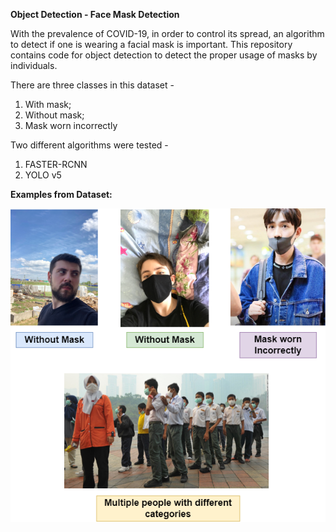 

**Object Detection - Face Mask Detection**

With the prevalence of COVID-19, in order to control its spread, an algorithm to detect if one is wearing
a facial mask is important. This repository contains code for object detection to detect the proper usage of masks by individuals.

There are three classes in this dataset - 
1) With mask;
2) Without mask;
3) Mask worn incorrectly

Two different algorithms were tested - 
1) FASTER-RCNN
2) YOLO v5

**Examples from Dataset:**  

![alt text](https://github.com/BaluHarshavardan99/Object-Detection-Face-Mask-Detection/blob/main/dataset_examples.png)



